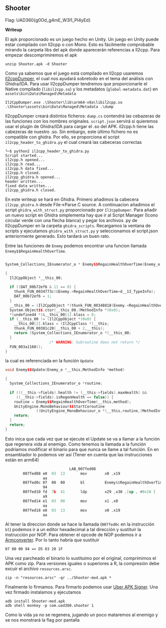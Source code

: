 ## Shooter

Flag: UAD360{g0Od_g4mE_W3l1_Pl4yEd}

**Writeup**

El apk proporcionado es un juego hecho en Unity. Un juego en Unity puede estar compilado con Il2cpp o con Mono. Esto es fácilmente comprobable mirando la carpeta libs del apk donde aparecerán referencias a Il2cpp. Para empezar descomprimiremos el apk

```
unzip Shooter.apk -d Shooter
```

Como ya sabemos que el juego está compilado en Il2cpp usaremos [Il2cppDumper](https://github.com/Perfare/Il2CppDumper), el cual nos ayudará sobretodo en el tema del análisis con Ghidra/IDA. Para usar Il2cppDumper tendremos que proporcionarle el Native compilado (`libil2cpp.so`) y los metadatos  (`global-metadata.dat`) en `assets\bin\Data\Managed\Metadata`

```
Il2CppDumper.exe .\Shooter\lib\arm64-v8a\libil2cpp.so .\Shooter\assets\bin\Data\Managed\Metadata .\dump
```

Il2cppDumper creará distintos ficheros: `dump.cs` contendrá las cebazeras de las funciones con los nombres originales. `script.json` servirá si quieremos usar el plugin de Ghidra/IDA para cargar el .so del APK. il2cpp.h tiene las cabezeras de nuestro .so. Sin embargo, este último fichero no es compatible con ghidra. Por ello, se proporciona el script `il2cpp_header_to_ghidra.py` el cual creará las cabeceras correctas

```
└─$ python2 il2cpp_header_to_ghidra.py
Script started...
il2cpp.h opened...
il2cpp.h read...
il2cpp.h data fixed...
il2cpp.h closed.
il2cpp_ghidra.h opened...
header written...
fixed data written...
il2cpp_ghidra.h closed.
```

En este writeup se hará en Ghidra. Primero añadimos la cabecera `il2cpp_ghidra.h` desde File->Parse C source. A continuacion añadimos el script `ghidra_with_struct.py` proporcionado por `Il2cppDumper`.  Para añadir un nuevo script en Ghidra simplementa hay que ir al Script Manager (Icono circular verde con una flecha blanca) y pegar los archivos .py de Il2cppDumper en la carpeta `ghidra_scripts`. Recargamos la ventana de scripts y ejecutamos `ghidra_with_struct.py` y seleccionamos el script.json anteriormente generado. Esto tardará un buen rato.

Entre las funciones de `Enemy` podemos encontrar una funcion llamada `Enemy$$RegainHealthOverTime`. 

```cpp

System_Collections_IEnumerator_o * Enemy$$RegainHealthOverTime(Enemy_o *__this,MethodInfo *metho d)

{
  Il2CppObject *__this_00;
  
  if ((DAT_00b72ef6 & 1) == 0) {
    thunk_FUN_0034773c(&Enemy.<RegainHealthOverTime>d__13_TypeInfo);
    DAT_00b72ef6 = 1;
  }
  __this_00 = (Il2CppObject *)thunk_FUN_00348818(Enemy.<RegainHealthOverTime>d__13_TypeInfo);
  System.Object$$.ctor(__this_00,(MethodInfo *)0x0);
  *(undefined4 *)&__this_00[1].klass = 0;
  if (__this_00 != (Il2CppObject *)0x0) {
    __this_00[2].klass = (Il2CppClass *)__this;
    thunk_FUN_00381c20(__this_00 + 2,__this);
    return (System_Collections_IEnumerator_o *)__this_00;
  }
                    /* WARNING: Subroutine does not return */
  FUN_003a1168();
}

```

la cual es referenciada en la función `Update`

```cpp
void Enemy$$Update(Enemy_o *__this,MethodInfo *method)

{
  System_Collections_IEnumerator_o *routine;
  
  if (((__this->fields).health != (__this->fields).maxHealth) &&
     ((__this->fields).isRegenHealth == false)) {
    routine = Enemy$$RegainHealthOverTime(__this,method);
    UnityEngine.MonoBehaviour$$StartCoroutine
              ((UnityEngine_MonoBehaviour_o *)__this,routine,(MethodInfo *)0x0);
    return;
  }
  return;
}
```
Esto inica que cada vez que se ejecute el Update se va a llamar a la función que regenera vida al enemigo. Como tenemos la llamada a la función podríamos modificar el binario para que nunca se llame a tal función. En en ensamblador lo podemos ver así (Tener en cuenta que las instrucciones están en arm64)

```asm
                             LAB_007fed08                                    XREF[1]:     007fecf8 (j)   
        007fed08 e0  03  13       mov        x0 ,x19
                 aa
        007fed0c 07  00  00       bl         Enemy$$RegainHealthOverTime                      System_Collections_IEnumerator_o
                 94
        007fed10 fd  7b  41       ldp        x29 ,x30 ,[sp , #0x10 ]
                 a9
        007fed14 e1  03  00       mov        x1 ,x0
                 aa
        007fed18 e0  03  13       mov        x0 ,x19
                 aa

```

Al tener la direccion donde se hace la llamada (`007fed0c` en la instrucción `bl`) podemos ir a un editor hexadecimal a tal dirección y sustituir la instrucción por NOP. Para obtener el opcode de NOP podemos ir a [Armconverter](https://armconverter.com/?code=NOP). Por lo tanto habría que sustituir

```
07 00 00 94 => D5 03 20 1F   
```

Una vez parcheado el binario lo sustituimo por el original, comprimimos el APK como zip. Para versiones iguales o superiores a R, la compresión debe excuir el archivo `resources.arsc`.
```
zip -n "resources.arsc" -qr ../Shooter-mod.apk *
```

Finalmente lo firmamos. Para firmarlo podemos usar [Uber APK Signer](https://github.com/patrickfav/uber-apk-signer). Una vez firmado instalamos y ejecutamos

```
adb install Shooter-mod.apk
adb shell monkey -p com.uad360.shooter 1
```

Como la vida ya no se regenera, jugando un poco mataremos al enemigo y se nos monstrará la flag por pantalla

